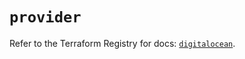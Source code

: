 # `provider`

Refer to the Terraform Registry for docs: [`digitalocean`](https://registry.terraform.io/providers/digitalocean/digitalocean/2.48.1/docs).
